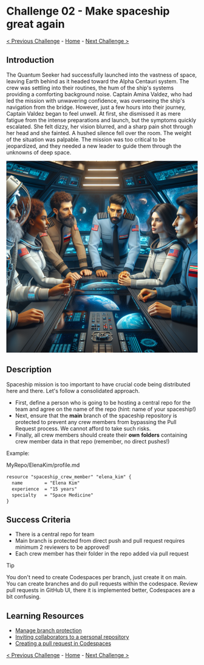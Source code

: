 # Challenge 02 - Make spaceship great again

[< Previous Challenge](Challenge-01.md) - [Home](../README.md) - [Next Challenge >](Challenge-03.md)

## Introduction

The Quantum Seeker had successfully launched into the vastness of space, leaving Earth behind as it headed toward the Alpha Centauri system. The crew was settling into their routines, the hum of the ship's systems providing a comforting background noise. Captain Amina Valdez, who had led the mission with unwavering confidence, was overseeing the ship's navigation from the bridge. However, just a few hours into their journey, Captain Valdez began to feel unwell. At first, she dismissed it as mere fatigue from the intense preparations and launch, but the symptoms quickly escalated. She felt dizzy, her vision blurred, and a sharp pain shot through her head and she fainted. A hushed silence fell over the room. The weight of the situation was palpable. The mission was too critical to be jeopardized, and they needed a new leader to guide them through the unknowns of deep space. 

  <img src="images/captain.png" width="512"/>

## Description

Spaceship mission is too important to have crucial code being distributed here and there. Let's follow a consolidated approach.

- First, define a person who is going to be hosting a central repo for the team and agree on the name of the repo (hint: name of your spaceship!)
- Next, ensure that the **main** branch of the spaceship repository is protected to prevent any crew members from bypassing the Pull Request process. We cannot afford to take such risks.
- Finally, all crew members should create their **own** **folders** containing crew member data in that repo (remember, no direct pushes!)

Example:

MyRepo/ElenaKim/profile.md

```hcl
resource "spaceship_crew_member" "elena_kim" {
  name        = "Elena Kim"
  experience  = "15 years"
  specialty   = "Space Medicine"
}
```

## Success Criteria

- There is a central repo for team
- Main branch is protected from direct push and pull request requires minimum 2 reviewers to be approved!
- Each crew member has their folder in the repo added via pull request


> [!TIP]
> You don't need to create Codespaces per branch, just create it on main. You can create branches and do pull requests within the codespace.
> Review pull requests in GitHub UI, there it is implemented better, Codespaces are a bit confusing.

## Learning Resources

- [Manage branch protection](https://docs.github.com/en/repositories/configuring-branches-and-merges-in-your-repository/managing-protected-branches/managing-a-branch-protection-rule)
- [Inviting collaborators to a personal repository](https://docs.github.com/en/account-and-profile/setting-up-and-managing-your-personal-account-on-github/managing-access-to-your-personal-repositories/inviting-collaborators-to-a-personal-repository)
- [Creating a pull request in Codespaces](https://docs.github.com/en/pull-requests/collaborating-with-pull-requests/proposing-changes-to-your-work-with-pull-requests/creating-a-pull-request?tool=codespaces)


[< Previous Challenge](Challenge-02.md) - [Home](../README.md) - [Next Challenge >](Challenge-04.md)
